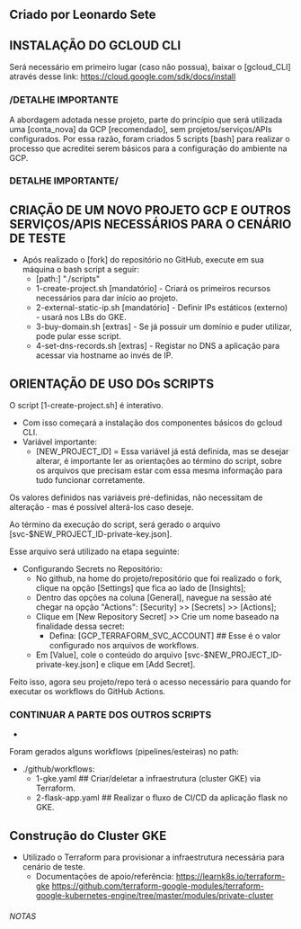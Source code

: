 ## Criado por Leonardo Sete ##

## INSTALAÇÃO DO GCLOUD CLI ##
Será necessário em primeiro lugar (caso não possua), baixar o [gcloud_CLI] através desse link:
https://cloud.google.com/sdk/docs/install


### /DETALHE IMPORTANTE ###
A abordagem adotada nesse projeto, parte do princípio que será utilizada uma [conta_nova] da GCP [recomendado],
sem projetos/serviços/APIs configurados. Por essa razão, foram criados 5 scripts [bash] para realizar o processo que acreditei
serem básicos para a configuração do ambiente na GCP. 
### DETALHE IMPORTANTE/ ###

## CRIAÇÃO DE UM NOVO PROJETO GCP E OUTROS SERVIÇOS/APIS NECESSÁRIOS PARA O CENÁRIO DE TESTE ##
- Após realizado o [fork] do repositório no GitHub, execute em sua máquina o bash script a seguir:
    * [path:] "./scripts"
    * 1-create-project.sh [mandatório] - Criará os primeiros recursos necessários para dar início ao projeto.
    * 2-external-static-ip.sh [mandatório] - Definir IPs estáticos (externo) - usará nos LBs do GKE.
    * 3-buy-domain.sh [extras] - Se já possuir um domínio e puder utilizar, pode pular esse script.
    * 4-set-dns-records.sh [extras] - Registar no DNS a aplicação para acessar via hostname ao invés de IP.

## ORIENTAÇÃO DE USO DOs SCRIPTS ##

O script [1-create-project.sh] é interativo.

- Com isso começará a instalação dos componentes básicos do gcloud CLI.
- Variável importante:
    * [NEW_PROJECT_ID] = Essa variável já está definida, mas se desejar alterar, é importante ler as orientações
    ao término do script, sobre os arquivos que precisam estar com essa mesma informação para tudo funcionar
    corretamente.

Os valores definidos nas variáveis pré-definidas, não necessitam de alteração - mas é possível alterá-los
caso deseje.

Ao término da execução do script, será gerado o arquivo [svc-$NEW_PROJECT_ID-private-key.json].

Esse arquivo será utilizado na etapa seguinte:
- Configurando Secrets no Repositório:
    * No github, na home do projeto/repositório que foi realizado o fork, clique na opção [Settings] que fica ao lado de [Insights];
    * Dentro das opções na coluna [General], navegue na sessão até chegar na opção "Actions": [Security] >> [Secrets] >> [Actions];
    * Clique em [New Repository Secret] >> Crie um nome baseado na finalidade dessa secret:
        - Defina: [GCP_TERRAFORM_SVC_ACCOUNT] ## Esse é o valor configurado nos arquivos de workflows.
    * Em [Value], cole o conteúdo do arquivo [svc-$NEW_PROJECT_ID-private-key.json] e clique em [Add Secret].

Feito isso, agora seu projeto/repo terá o acesso necessário para quando for executar os workflows do GitHub Actions.

 ### CONTINUAR A PARTE DOS OUTROS SCRIPTS ###

- 

Foram gerados alguns workflows (pipelines/esteiras) no path:

-  ./github/workflows:
    * 1-gke.yaml ## Criar/deletar a infraestrutura (cluster GKE) via Terraform.
    * 2-flask-app.yaml ## Realizar o fluxo de CI/CD da aplicação flask no GKE.
## Construção do Cluster GKE ##
- Utilizado o Terraform para provisionar a infraestrutura necessária para cenário de teste.
    * Documentações de apoio/referência: 
        https://learnk8s.io/terraform-gke
        https://github.com/terraform-google-modules/terraform-google-kubernetes-engine/tree/master/modules/private-cluster

###### NOTAS ####
